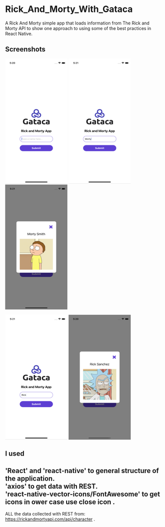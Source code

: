 # Rick_And_Morty_With_Gataca

A Rick And Morty simple app that loads information from The Rick and Morty API to show one approach to using some of the best practices in React Native. 
## Screenshots
<p float="left">
  <img src="https://github.com/sindaarous/RickAndMorty/blob/master/screenshot/One.png" data-canonical-src="https://github.com/sindaarous/RickAndMorty/blob/master/screenshot/One.png" width="200" height="400" />
  <img src="https://github.com/sindaarous/RickAndMorty/blob/master/screenshot/Two.png" data-canonical-src="https://github.com/sindaarous/RickAndMorty/blob/master/screenshot/Two.png" width="200" height="400" />
   <img src="https://github.com/sindaarous/RickAndMorty/blob/master/screenshot/Three.png" data-canonical-src="https://github.com/sindaarous/RickAndMorty/blob/master/screenshot/Three.png" width="200" height="400" />
</p>
<p float="left">
  <img src="https://github.com/sindaarous/RickAndMorty/blob/master/screenshot/Four.png" data-canonical-src="https://github.com/sindaarous/RickAndMorty/blob/master/screenshot/Four.png" width="200" height="400" />
  <img src="https://github.com/sindaarous/RickAndMorty/blob/master/screenshot/Five.png" data-canonical-src="https://github.com/sindaarous/RickAndMorty/blob/master/screenshot/Five.png" width="200" height="400" />
</p>

## I used
'React' and 'react-native' to general structure of the application.<br>
'axios' to get data with REST.<br>
'react-native-vector-icons/FontAwesome' to get icons in ower case use close icon .<br>
---
ALL the data collected with REST from: https://rickandmortyapi.com/api/character .<br>